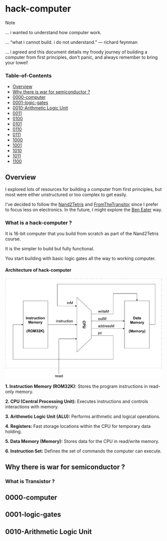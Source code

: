 # hack-computer

> [!NOTE]
> ... i wanted to understand how computer work.
>
> ... “what i cannot build. i do not understand.” ― richard feynman
> 
> ... i agreed and this document details my froody journey of building a computer from first principles, don't panic, and always remember to bring your towel! 

### Table-of-Contents

- [Overview](#overview)
- [Why there is war for semiconductor ?](#Why-there-is-war-for-semiconductor)
- [0000-computer](#0000-computer)
- [0001-logic-gates](#0001-logic-gates)
- [0010-Arithmetic Logic Unit](#0010-Arithmetic-Logic-Unit)
- [0011](#0011)
- [0100](#0100)
- [0101](#0101)
- [0110](#0110)
- [0111](#0111)
- [1000](#1000)
- [1001](#1001)
- [1010](#1010)
- [1011](#1011)
- [1100](#1100)


## Overview

I explored lots of resources for building a computer from first principles, but most were either unstructured or too complex to get easily.

I've decided to follow the [Nand2Tetris](https://www.nand2tetris.org) and [FromTheTransitor](https://www.fromthetransistor.com/`) since I prefer to focus less on electronics. In the future, I might explore the [Ben Eater](https://eater.net) way.

### What is a hack-computer ?

It is 16-bit computer that you build from scratch as part of the Nand2Tetris course.

It is the simpler to build but fully functional.

You start building with basic logic gates all the way to working computer.

#### Architecture of hack-computer 

![img](images/hack-computer.png)

**1. Instruction Memory (ROM32K):** Stores the program instructions in read-only memory.

**2. CPU (Central Processing Unit):** Executes instructions and controls interactions with memory.

**3. Arithmetic Logic Unit (ALU):** Performs arithmetic and logical operations.

**4. Registers:** Fast storage locations within the CPU for temporary data holding.

**5. Data Memory (Memory):** Stores data for the CPU in read/write memory.

**6. Instruction Set:** Defines the set of commands the computer can execute.


## Why there is war for semiconductor ?


### What is Transistor ? 




## 0000-computer



## 0001-logic-gates


## 0010-Arithmetic Logic Unit